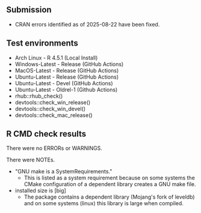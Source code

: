 ## Submission

- CRAN errors identified as of 2025-08-22 have been fixed.

## Test environments

* Arch Linux - R 4.5.1 (Local Install)
* Windows-Latest - Release (GitHub Actions)
* MacOS-Latest - Release (GitHub Actions)
* Ubuntu-Latest - Release (GitHub Actions)
* Ubuntu-Latest - Devel (GitHub Actions)
* Ubuntu-Latest - Oldrel-1 (Github Actions)
* rhub::rhub_check()
* devtools::check_win_release()
* devtools::check_win_devel()
* devtools::check_mac_release()

## R CMD check results

There were no ERRORs or WARNINGS.

There were NOTEs.

- "GNU make is a SystemRequirements."
  * This is listed as a system requirement because on some systems the CMake
     configuration of a dependent library creates a GNU make file.
- installed size is [big]
  * The package contains a dependent library (Mojang's fork of leveldb) and on
    some systems (linux) this library is large when compiled.
